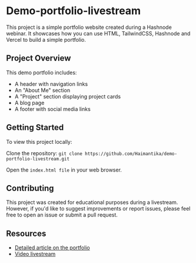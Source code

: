 # Demo-portfolio-livestream
This project is a simple portfolio website created during a Hashnode webinar. It showcases how you can use HTML, TailwindCSS, Hashnode and Vercel to build a simple portfolio.

## Project Overview
This demo portfolio includes:
- A header with navigation links
- An "About Me" section
- A "Project" section displaying project cards
- A blog page
- A footer with social media links


## Getting Started
To view this project locally:

Clone the repository: ``` git clone https://github.com/Haimantika/demo-portfolio-livestream.git ```

Open the `index.html file` in your web browser.


## Contributing
This project was created for educational purposes during a livestream. However, if you'd like to suggest improvements or report issues, please feel free to open an issue or submit a pull request.

## Resources
- [Detailed article on the portfolio](https://hashnode.com/blog/create-a-standout-developer-portfolio-build-your-personal-brand-with-html-tailwind-hashnode-and-vercel)
- [Video livestream](https://www.youtube.com/watch?v=tBXIIStRRVg)
